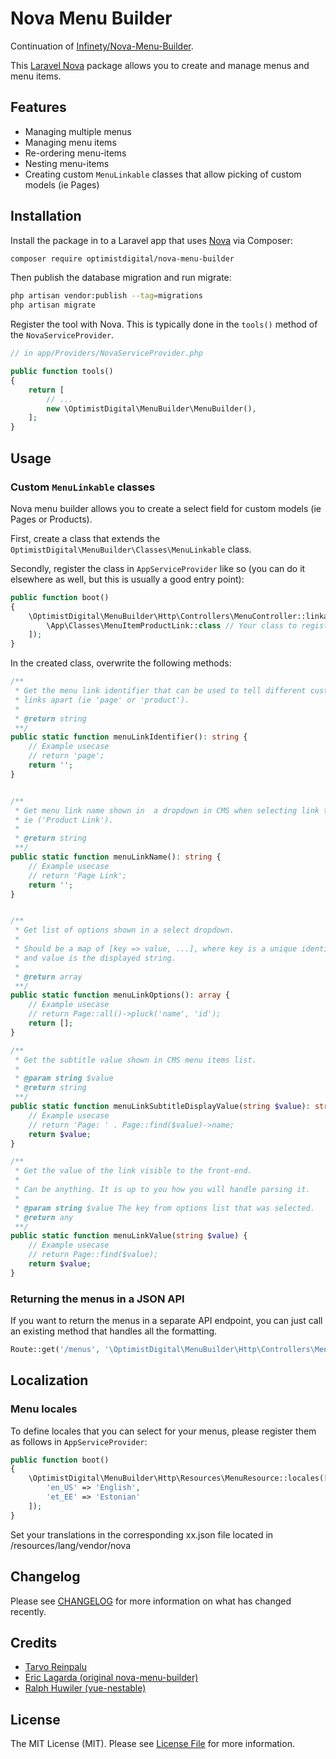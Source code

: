 # Nova Menu Builder

Continuation of [Infinety/Nova-Menu-Builder](https://github.com/InfinetyEs/Nova-Menu-Builder).

This [Laravel Nova](https://github.com/InfinetyEs/Nova-Menu-Builder) package allows you to create and manage menus and menu items.

## Features

- Managing multiple menus
- Managing menu items
- Re-ordering menu-items
- Nesting menu-items
- Creating custom `MenuLinkable` classes that allow picking of custom models (ie Pages)

## Installation

Install the package in to a Laravel app that uses [Nova](https://nova.laravel.com) via Composer:

```bash
composer require optimistdigital/nova-menu-builder
```

Then publish the database migration and run migrate:

```bash
php artisan vendor:publish --tag=migrations
php artisan migrate
```

Register the tool with Nova. This is typically done in the `tools()` method of the `NovaServiceProvider`.

```php
// in app/Providers/NovaServiceProvider.php

public function tools()
{
    return [
        // ...
        new \OptimistDigital\MenuBuilder\MenuBuilder(),
    ];
}
```

## Usage

### Custom `MenuLinkable` classes

Nova menu builder allows you to create a select field for custom models (ie Pages or Products).

First, create a class that extends the `OptimistDigital\MenuBuilder\Classes\MenuLinkable` class.

Secondly, register the class in `AppServiceProvider` like so (you can do it elsewhere as well, but this is usually a good entry point):

```php
public function boot()
{
    \OptimistDigital\MenuBuilder\Http\Controllers\MenuController::linkableModels([
        \App\Classes\MenuItemProductLink::class // Your class to register
    ]);
}
```

In the created class, overwrite the following methods:

```php
/**
 * Get the menu link identifier that can be used to tell different custom
 * links apart (ie 'page' or 'product').
 *
 * @return string
 **/
public static function menuLinkIdentifier(): string {
    // Example usecase
    // return 'page';
    return '';
}


/**
 * Get menu link name shown in  a dropdown in CMS when selecting link type
 * ie ('Product Link').
 *
 * @return string
 **/
public static function menuLinkName(): string {
    // Example usecase
    // return 'Page Link';
    return '';
}


/**
 * Get list of options shown in a select dropdown.
 *
 * Should be a map of [key => value, ...], where key is a unique identifier
 * and value is the displayed string.
 *
 * @return array
 **/
public static function menuLinkOptions(): array {
    // Example usecase
    // return Page::all()->pluck('name', 'id');
    return [];
}

/**
 * Get the subtitle value shown in CMS menu items list.
 *
 * @param string $value
 * @return string
 **/
public static function menuLinkSubtitleDisplayValue(string $value): string {
    // Example usecase
    // return 'Page: ' . Page::find($value)->name;
    return $value;
}

/**
 * Get the value of the link visible to the front-end.
 *
 * Can be anything. It is up to you how you will handle parsing it.
 *
 * @param string $value The key from options list that was selected.
 * @return any
 **/
public static function menuLinkValue(string $value) {
    // Example usecase
    // return Page::find($value);
    return $value;
}
```

### Returning the menus in a JSON API

If you want to return the menus in a separate API endpoint, you can just call an existing method that handles all the formatting.

```php
Route::get('/menus', '\OptimistDigital\MenuBuilder\Http\Controllers\MenuController@getMenus');
```

## Localization

### Menu locales

To define locales that you can select for your menus, please register them as follows in `AppServiceProvider`:

```php
public function boot()
{
    \OptimistDigital\MenuBuilder\Http\Resources\MenuResource::locales([
        'en_US' => 'English',
        'et_EE' => 'Estonian'
    ]);
}
```

Set your translations in the corresponding xx.json file located in /resources/lang/vendor/nova

## Changelog

Please see [CHANGELOG](CHANGELOG.md) for more information on what has changed recently.

## Credits

- [Tarvo Reinpalu](https://github.com/Tarpsvo)
- [Eric Lagarda (original nova-menu-builder)](https://github.com/Krato)
- [Ralph Huwiler (vue-nestable)](https://github.com/rhwilr/vue-nestable)

## License

The MIT License (MIT). Please see [License File](LICENSE.md) for more information.
